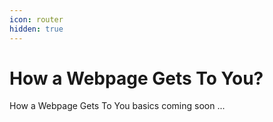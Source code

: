 ```yaml
---
icon: router
hidden: true
---
```


# How a Webpage Gets To You?

How a Webpage Gets To You basics coming soon ...
